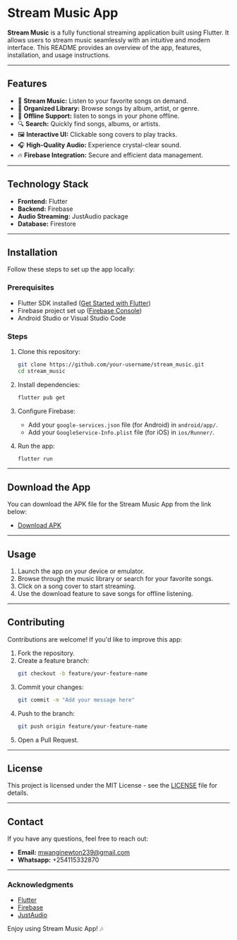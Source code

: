 # Stream Music App

**Stream Music** is a fully functional streaming application built using Flutter. It allows users to stream music seamlessly with an intuitive and modern interface. This README provides an overview of the app, features, installation, and usage instructions.

---

## Features

- 🎵 **Stream Music:** Listen to your favorite songs on demand.
- 📂 **Organized Library:** Browse songs by album, artist, or genre.
- 💾 **Offline Support:** listen to songs in your phone offline.
- 🔍 **Search:** Quickly find songs, albums, or artists.
- 🖼️ **Interactive UI:** Clickable song covers to play tracks.
- 🎧 **High-Quality Audio:** Experience crystal-clear sound.
- 🔥 **Firebase Integration:** Secure and efficient data management.


---

## Technology Stack

- **Frontend:** Flutter
- **Backend:** Firebase
- **Audio Streaming:** JustAudio package
- **Database:** Firestore

---

## Installation

Follow these steps to set up the app locally:

### Prerequisites
- Flutter SDK installed ([Get Started with Flutter](https://flutter.dev/docs/get-started/install))
- Firebase project set up ([Firebase Console](https://console.firebase.google.com/))
- Android Studio or Visual Studio Code

### Steps

1. Clone this repository:
   ```bash
   git clone https://github.com/your-username/stream_music.git
   cd stream_music
   ```

2. Install dependencies:
   ```bash
   flutter pub get
   ```

3. Configure Firebase:
   - Add your `google-services.json` file (for Android) in `android/app/`.
   - Add your `GoogleService-Info.plist` file (for iOS) in `ios/Runner/`.

4. Run the app:
   ```bash
   flutter run
   ```

---

## Download the App

You can download the APK file for the Stream Music App from the link below:

- [Download APK]([https://github.com/Iconia7/stream_music/raw/c59d1ef100dbeb213170cbdfb2b06a5463efacea/apk/app-release.apk?download=])

---

## Usage

1. Launch the app on your device or emulator.
2. Browse through the music library or search for your favorite songs.
3. Click on a song cover to start streaming.
4. Use the download feature to save songs for offline listening.

---

## Contributing

Contributions are welcome! If you'd like to improve this app:

1. Fork the repository.
2. Create a feature branch:
   ```bash
   git checkout -b feature/your-feature-name
   ```
3. Commit your changes:
   ```bash
   git commit -m "Add your message here"
   ```
4. Push to the branch:
   ```bash
   git push origin feature/your-feature-name
   ```
5. Open a Pull Request.

---

## License

This project is licensed under the MIT License - see the [LICENSE](LICENSE) file for details.

---

## Contact

If you have any questions, feel free to reach out:

- **Email:** mwanginewton239@gmail.com
- **Whatsapp:** +254115332870

---

### Acknowledgments

- [Flutter](https://flutter.dev/)
- [Firebase](https://firebase.google.com/)
- [JustAudio](https://pub.dev/packages/just_audio)

Enjoy using Stream Music App! 🎶

